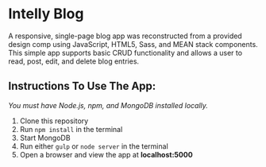 # Intelly Blog

A responsive, single-page blog app was reconstructed from a provided design comp using JavaScript, HTML5, Sass, and MEAN stack components. This simple app supports basic CRUD functionality and allows a user to read, post, edit, and delete blog entries.

## Instructions To Use The App:

*You must have Node.js, npm, and MongoDB installed locally.*

1. Clone this repository
2. Run `npm install` in the terminal
3. Start MongoDB
4. Run either `gulp` or `node server` in the terminal
5. Open a browser and view the app at **localhost:5000**
